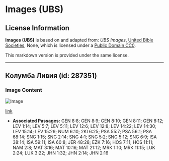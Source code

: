 # Images (UBS)

## License Information

**Images (UBS)** is based on and adapted from: _UBS Images_, [United Bible Societies](https://unitedbiblesocieties.org/), None, which is licensed under a [Public Domain CC0](https://creativecommons.org/public-domain/cc0/).

This markdown version is provided under the same license.



--------------------------------

## Колумба Ливия (id: 287351)

### Image Content

![Image](https://cdn.aquifer.bible/aquifer-content/resources/Media/WEB-0145_columba_livia.jpg)

[link](https://cdn.aquifer.bible/aquifer-content/resources/Media/WEB-0145_columba_livia.jpg)

* **Associated Passages:** GEN 8:8; GEN 8:9; GEN 8:10; GEN 8:11; GEN 8:12; LEV 1:14; LEV 5:7; LEV 5:11; LEV 12:6; LEV 12:8; LEV 14:22; LEV 14:30; LEV 15:14; LEV 15:29; NUM 6:10; 2KI 6:25; PSA 55:7; PSA 56:1; PSA 68:14; SNG 1:15; SNG 2:14; SNG 4:1; SNG 5:2; SNG 5:12; SNG 6:9; ISA 38:14; ISA 59:11; ISA 60:8; JER 48:28; EZK 7:16; HOS 7:11; HOS 11:11; NAM 2:8; MAT 3:16; MAT 10:16; MAT 21:12; MRK 1:10; MRK 11:15; LUK 2:24; LUK 3:22; JHN 1:32; JHN 2:14; JHN 2:16

